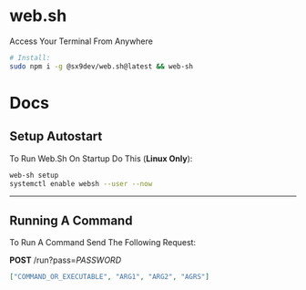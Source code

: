 # web.sh
Access Your Terminal From Anywhere
```bash
# Install:
sudo npm i -g @sx9dev/web.sh@latest && web-sh
```
# Docs

## Setup Autostart
To Run Web.Sh On Startup Do This (**Linux Only**):
```bash
web-sh setup
systemctl enable websh --user --now
```
---
## Running A Command

To Run A Command Send The Following Request:

**POST** /run?pass=_PASSWORD_
```json
["COMMAND_OR_EXECUTABLE", "ARG1", "ARG2", "AGRS"]
```
